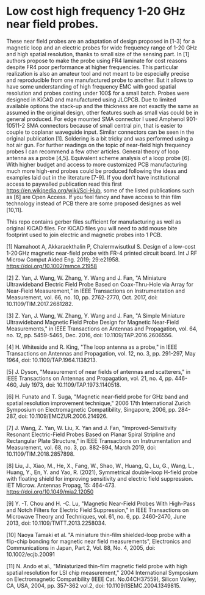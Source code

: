 # Low cost high frequency 1-20 GHz near field probes.

These near field probes are an adaptation of design proposed in [1-3] for a magnetic loop and an electric  probes for wide frequency range of 1-20 GHz and high spatial resolution, thanks to small size of the sensing part.
In [1] authors propose to make the probe using FR4 laminate for cost reasons despite FR4 poor performance at higher frequencies. This particular realization is also an amateur tool and not meant to be especially precise and reproducible from one manufactured probe to another. But it allows to have some understanding of high frequency EMC with good spatial resolution and probes costing under 100$ for a small batch.
Probes were designed in KiCAD and manufactured using JLCPCB. Due to limited available options the stack-up and the thickness are not exactly the same as assumed in the original design, other features such as small vias could be in general produced. For edge mounted SMA connector I used Amphenol 901-10511-2 SMA connectors because of small central pin, that is easier to couple to coplanar waveguide input. Similar connectors can be seen in the original publication [1]. Soldering is a bit tricky and was performed using a hot air gun.
For further readings on the topic of near-field high frequency probes I can recommend a few other articles. General theory of loop antenna as a probe [4,5]. Equivalent scheme analysis of a loop probe [6].  With higher budget and access to more customized PCB manufacturing much more high-end probes could be produced following the ideas and examples laid out in the literature [7-9]. If you don’t have institutional access to paywalled publication read this first https://en.wikipedia.org/wiki/Sci-Hub, some of the listed publications such as [6] are Open Access.
If you feel fancy and have access to thin film technology instead of PCB there are some proposed designes as well [10,11].

This repo contains gerber files sufficient for manufacturing as well as original KiCAD files. For KiCAD files you will need to add mouse bite footprint used to join electric and magnetic probes into 1 PCB.

[1] Namahoot A, Akkaraekthalin P, Chalermwisutkul S. Design of a low-cost 1-20 GHz magnetic near-field probe with FR-4 printed circuit board. Int J RF Microw Comput Aided Eng. 2019; 29:e21958. https://doi.org/10.1002/mmce.21958

[2] Z. Yan, J. Wang, W. Zhang, Y. Wang and J. Fan, "A Miniature Ultrawideband Electric Field Probe Based on Coax-Thru-Hole via Array for Near-Field Measurement," in IEEE Transactions on Instrumentation and Measurement, vol. 66, no. 10, pp. 2762-2770, Oct. 2017, doi: 10.1109/TIM.2017.2681282.

[3] Z. Yan, J. Wang, W. Zhang, Y. Wang and J. Fan, "A Simple Miniature Ultrawideband Magnetic Field Probe Design for Magnetic Near-Field Measurements," in IEEE Transactions on Antennas and Propagation, vol. 64, no. 12, pp. 5459-5465, Dec. 2016, doi: 10.1109/TAP.2016.2606556.

[4] H. Whiteside and R. King, "The loop antenna as a probe," in IEEE Transactions on Antennas and Propagation, vol. 12, no. 3, pp. 291-297, May 1964, doi: 10.1109/TAP.1964.1138213.

[5] J. Dyson, "Measurement of near fields of antennas and scatterers," in IEEE Transactions on Antennas and Propagation, vol. 21, no. 4, pp. 446-460, July 1973, doi: 10.1109/TAP.1973.1140518.

[6] H. Funato and T. Suga, "Magnetic near-field probe for GHz band and spatial resolution improvement technique," 2006 17th International Zurich Symposium on Electromagnetic Compatibility, Singapore, 2006, pp. 284-287, doi: 10.1109/EMCZUR.2006.214926.

[7] J. Wang, Z. Yan, W. Liu, X. Yan and J. Fan, "Improved-Sensitivity Resonant Electric-Field Probes Based on Planar Spiral Stripline and Rectangular Plate Structure," in IEEE Transactions on Instrumentation and Measurement, vol. 68, no. 3, pp. 882-894, March 2019, doi: 10.1109/TIM.2018.2857898.

[8] Liu, J., Xiao, M., He, X., Fang, W., Shao, W., Huang, Q., Lu, G., Wang, L., Huang, Y., En, Y. and Yao, R. (2021), Symmetrical double-loop H-field probe with floating shield for improving sensitivity and electric field suppression. IET Microw. Antennas Propag, 15: 464-473. https://doi.org/10.1049/mia2.12050

[9] Y. -T. Chou and H. -C. Lu, "Magnetic Near-Field Probes With High-Pass and Notch Filters for Electric Field Suppression," in IEEE Transactions on Microwave Theory and Techniques, vol. 61, no. 6, pp. 2460-2470, June 2013, doi: 10.1109/TMTT.2013.2258034.

[10] Naoya Tamaki et al.  "A miniature thin-film shielded-loop probe with a flip-chip bonding for magnetic near field measurements", Electronics and Communications in Japan, Part 2, Vol. 88, No. 4, 2005, doi: 10.1002/ecjb.20091

[11] N. Ando et al., "Miniaturized thin-film magnetic field probe with high spatial resolution for LSI chip measurement," 2004 International Symposium on Electromagnetic Compatibility (IEEE Cat. No.04CH37559), Silicon Valley, CA, USA, 2004, pp. 357-362 vol.2, doi: 10.1109/ISEMC.2004.1349815.
